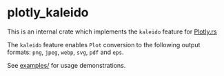 # plotly_kaleido

This is an internal crate which implements the `kaleido` feature for [Plotly.rs](https://github.com/igiagkiozis/plotly)
 
The `kaleido` feature enables `Plot` conversion to the following output formats: `png`, `jpeg`, `webp`, `svg`, `pdf` and `eps`. 

See [examples/](https://github.com/igiagkiozis/plotly/tree/master/plotly/examples) for usage demonstrations.
